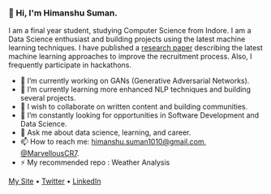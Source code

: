 ### 👋 Hi, I'm Himanshu Suman.

I am a final year student, studying Computer Science from Indore. I am a Data Science enthusiast and building projects using the latest machine learning techniques. I have published a [research paper](http://doi.one/10.1729/Journal.23815) describing the latest machine learning approaches to improve the recruitment process. Also, I frequently participate in hackathons. 

- 🔭 I’m currently working on GANs (Generative Adversarial Networks).
- 🌱 I’m currently learning more enhanced NLP techniques and building several projects.
- 👯 I wish to collaborate on written content and building communities.
- 🤔 I’m constantly looking for opportunities in Software Development and Data Science.
- 💬 Ask me about data science, learning, and career.
- 📫 How to reach me: [himanshu.suman1010@gmail.com](mailto:himanshu.suman1010@gmail.com), [@MarvellousCR7](https://twitter.com/MarvellousCR7).
- ⚡ My recommended repo : Weather Analysis

[My Site](https://himanshusuman.me) • [Twitter](https://twitter.com/MarvellousCR7) • [LinkedIn](https://www.linkedin.com/in/HimanshuSuman7)

